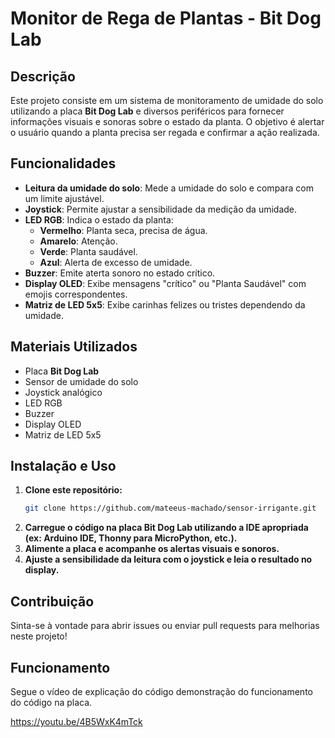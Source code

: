# Monitor de Rega de Plantas - Bit Dog Lab

## Descrição
Este projeto consiste em um sistema de monitoramento de umidade do solo utilizando a placa **Bit Dog Lab** e diversos periféricos para fornecer informações visuais e sonoras sobre o estado da planta. O objetivo é alertar o usuário quando a planta precisa ser regada e confirmar a ação realizada.

## Funcionalidades
- **Leitura da umidade do solo**: Mede a umidade do solo e compara com um limite ajustável.
- **Joystick**: Permite ajustar a sensibilidade da medição da umidade.
- **LED RGB**: Indica o estado da planta:
  - **Vermelho**: Planta seca, precisa de água.
  - **Amarelo**: Atenção.
  - **Verde**: Planta saudável.
  - **Azul**: Alerta de excesso de umidade.
- **Buzzer**: Emite aterta sonoro no estado crítico.
- **Display OLED**: Exibe mensagens "crítico" ou "Planta Saudável" com emojis correspondentes.
- **Matriz de LED 5x5**: Exibe carinhas felizes ou tristes dependendo da umidade.


## Materiais Utilizados
- Placa **Bit Dog Lab**
- Sensor de umidade do solo
- Joystick analógico
- LED RGB
- Buzzer
- Display OLED
- Matriz de LED 5x5
  

## Instalação e Uso
1. **Clone este repositório:**
   ```bash
   git clone https://github.com/mateeus-machado/sensor-irrigante.git
   ```
2. **Carregue o código na placa Bit Dog Lab utilizando a IDE apropriada (ex: Arduino IDE, Thonny para MicroPython, etc.).**
3. **Alimente a placa e acompanhe os alertas visuais e sonoros.**
4. **Ajuste a sensibilidade da leitura com o joystick e leia o resultado no display.**

## Contribuição
Sinta-se à vontade para abrir issues ou enviar pull requests para melhorias neste projeto!

## Funcionamento

Segue o vídeo de explicação do código demonstração do funcionamento do código na placa.

https://youtu.be/4B5WxK4mTck




